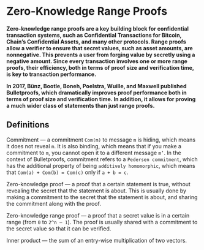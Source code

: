 <h1>Zero-Knowledge Range Proofs</h1>
<h4>Zero-knowledge range proofs are a key building block for confidential transaction systems, such as Confidential Transactions for Bitcoin, Chain’s Confidential Assets, and many other protocols. Range proofs allow a verifier to ensure that secret values, such as asset amounts, are nonnegative. This prevents a user from forging value by secretly using a negative amount. Since every transaction involves one or more range proofs, their efficiency, both in terms of proof size and verification time, is key to transaction performance.

In 2017, Bünz, Bootle, Boneh, Poelstra, Wuille, and Maxwell published Bulletproofs, which dramatically improves proof performance both in terms of proof size and verification time. In addition, it allows for proving a much wider class of statements than just range proofs.</h4>

<h2>Definitions</h2>
<p>
  
 Commitment — a commitment ```Com(m)``` to message ```m``` is hiding, which means it does not reveal ```m```. It is also binding, which means that if you make a commitment to ```m```, you cannot open it to a different message ```m’```. In the context of Bulletproofs, commitment refers to a ```Pedersen commitment```, which has the additional property of being ```additively homomorphic```, which means that ```Com(a) + Com(b) = Com(c)``` only if ```a + b = c```.

Zero-knowledge proof — a proof that a certain statement is true, without revealing the secret that the statement is about. This is usually done by making a commitment to the secret that the statement is about, and sharing the commitment along with the proof.

Zero-knowledge range proof — a proof that a secret value is in a certain range (from `0` to `2^n — 1`). The proof is usually shared with a commitment to the secret value so that it can be verified.

Inner product — the sum of an entry-wise multiplication of two vectors.

</p>
